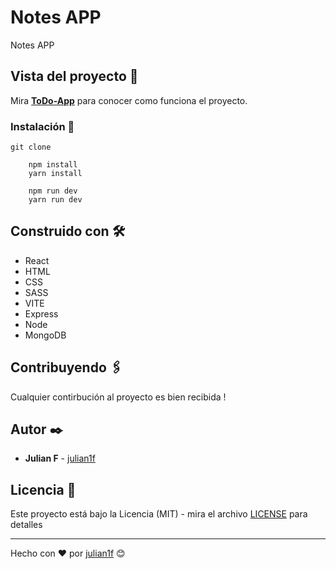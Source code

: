 # Notes APP

Notes APP 

## Vista del proyecto 🚀

Mira **[ToDo-App]()** para conocer como funciona el proyecto.

### Instalación 🔧

```
git clone 
```

```
    npm install
    yarn install
```

```
    npm run dev
    yarn run dev
```

## Construido con 🛠️

- React
- HTML
- CSS
- SASS
- VITE
- Express
- Node
- MongoDB

## Contribuyendo 🖇️

Cualquier contirbución al proyecto es bien recibida !

## Autor ✒️

- **Julian F** - [julian1f](https://github.com/julian1david)

## Licencia 📄

Este proyecto está bajo la Licencia (MIT) - mira el archivo [LICENSE](LICENSE) para detalles

---

Hecho con ❤️ por [julian1f](https://github.com/julian1david) 😊
